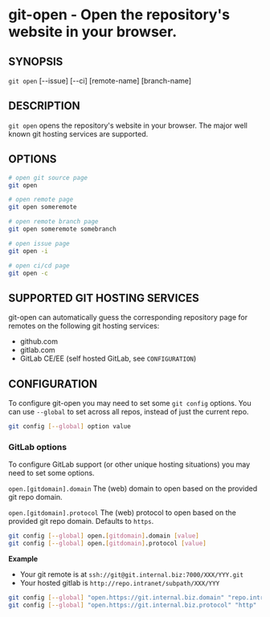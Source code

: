 # git-open - Open the repository's website in your browser.


## SYNOPSIS

`git open` [--issue] [--ci] [remote-name] [branch-name]


## DESCRIPTION

`git open` opens the repository's website in your browser. The major well known
git hosting services are supported.


## OPTIONS

```sh
# open git source page
git open
```

```sh
# open remote page
git open someremote
```

```sh
# open remote branch page
git open someremote somebranch
```

```sh
# open issue page
git open -i
```

```sh
# open ci/cd page
git open -c
```

## SUPPORTED GIT HOSTING SERVICES

git-open can automatically guess the corresponding repository page for remotes
on the following git hosting services:

- github.com
- gitlab.com
- GitLab CE/EE (self hosted GitLab, see `CONFIGURATION`)

## CONFIGURATION

To configure git-open you may need to set some `git config` options. 
You can use `--global` to set across all repos, instead of just the current repo.

```sh
git config [--global] option value
```

### GitLab options

To configure GitLab support (or other unique hosting situations) you may need to set some options.

`open.[gitdomain].domain`
  The (web) domain to open based on the provided git repo domain.

`open.[gitdomain].protocol`
  The (web) protocol to open based on the provided git repo domain. Defaults to `https`.

```sh
git config [--global] open.[gitdomain].domain [value]
git config [--global] open.[gitdomain].protocol [value]
```

**Example**

- Your git remote is at `ssh://git@git.internal.biz:7000/XXX/YYY.git`
- Your hosted gitlab is `http://repo.intranet/subpath/XXX/YYY`

```sh
git config [--global] "open.https://git.internal.biz.domain" "repo.intranet/subpath"
git config [--global] "open.https://git.internal.biz.protocol" "http"
```
